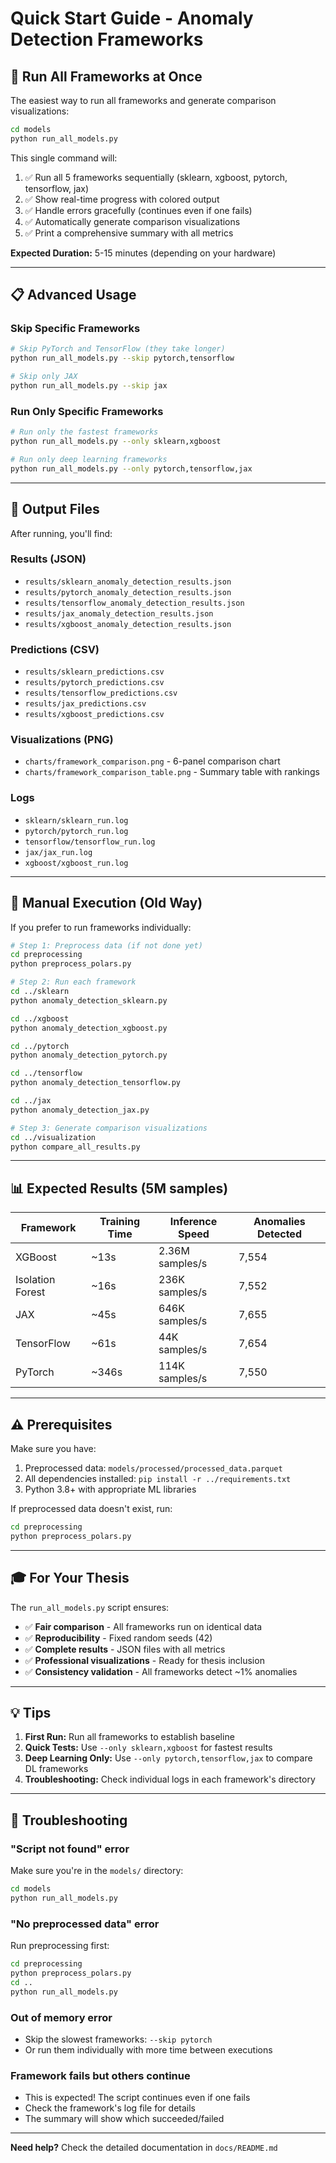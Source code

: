 # Quick Start Guide - Anomaly Detection Frameworks

## 🚀 Run All Frameworks at Once

The easiest way to run all frameworks and generate comparison visualizations:

```bash
cd models
python run_all_models.py
```

This single command will:
1. ✅ Run all 5 frameworks sequentially (sklearn, xgboost, pytorch, tensorflow, jax)
2. ✅ Show real-time progress with colored output
3. ✅ Handle errors gracefully (continues even if one fails)
4. ✅ Automatically generate comparison visualizations
5. ✅ Print a comprehensive summary with all metrics

**Expected Duration:** 5-15 minutes (depending on your hardware)

---

## 📋 Advanced Usage

### Skip Specific Frameworks
```bash
# Skip PyTorch and TensorFlow (they take longer)
python run_all_models.py --skip pytorch,tensorflow

# Skip only JAX
python run_all_models.py --skip jax
```

### Run Only Specific Frameworks
```bash
# Run only the fastest frameworks
python run_all_models.py --only sklearn,xgboost

# Run only deep learning frameworks
python run_all_models.py --only pytorch,tensorflow,jax
```

---

## 📂 Output Files

After running, you'll find:

### Results (JSON)
- `results/sklearn_anomaly_detection_results.json`
- `results/pytorch_anomaly_detection_results.json`
- `results/tensorflow_anomaly_detection_results.json`
- `results/jax_anomaly_detection_results.json`
- `results/xgboost_anomaly_detection_results.json`

### Predictions (CSV)
- `results/sklearn_predictions.csv`
- `results/pytorch_predictions.csv`
- `results/tensorflow_predictions.csv`
- `results/jax_predictions.csv`
- `results/xgboost_predictions.csv`

### Visualizations (PNG)
- `charts/framework_comparison.png` - 6-panel comparison chart
- `charts/framework_comparison_table.png` - Summary table with rankings

### Logs
- `sklearn/sklearn_run.log`
- `pytorch/pytorch_run.log`
- `tensorflow/tensorflow_run.log`
- `jax/jax_run.log`
- `xgboost/xgboost_run.log`

---

## 🔧 Manual Execution (Old Way)

If you prefer to run frameworks individually:

```bash
# Step 1: Preprocess data (if not done yet)
cd preprocessing
python preprocess_polars.py

# Step 2: Run each framework
cd ../sklearn
python anomaly_detection_sklearn.py

cd ../xgboost
python anomaly_detection_xgboost.py

cd ../pytorch
python anomaly_detection_pytorch.py

cd ../tensorflow
python anomaly_detection_tensorflow.py

cd ../jax
python anomaly_detection_jax.py

# Step 3: Generate comparison visualizations
cd ../visualization
python compare_all_results.py
```

---

## 📊 Expected Results (5M samples)

| Framework | Training Time | Inference Speed | Anomalies Detected |
|-----------|---------------|-----------------|-------------------|
| XGBoost | ~13s | 2.36M samples/s | 7,554 |
| Isolation Forest | ~16s | 236K samples/s | 7,552 |
| JAX | ~45s | 646K samples/s | 7,655 |
| TensorFlow | ~61s | 44K samples/s | 7,654 |
| PyTorch | ~346s | 114K samples/s | 7,550 |

---

## ⚠️ Prerequisites

Make sure you have:
1. Preprocessed data: `models/processed/processed_data.parquet`
2. All dependencies installed: `pip install -r ../requirements.txt`
3. Python 3.8+ with appropriate ML libraries

If preprocessed data doesn't exist, run:
```bash
cd preprocessing
python preprocess_polars.py
```

---

## 🎓 For Your Thesis

The `run_all_models.py` script ensures:
- ✅ **Fair comparison** - All frameworks run on identical data
- ✅ **Reproducibility** - Fixed random seeds (42)
- ✅ **Complete results** - JSON files with all metrics
- ✅ **Professional visualizations** - Ready for thesis inclusion
- ✅ **Consistency validation** - All frameworks detect ~1% anomalies

---

## 💡 Tips

1. **First Run:** Run all frameworks to establish baseline
2. **Quick Tests:** Use `--only sklearn,xgboost` for fastest results
3. **Deep Learning Only:** Use `--only pytorch,tensorflow,jax` to compare DL frameworks
4. **Troubleshooting:** Check individual logs in each framework's directory

---

## 🐛 Troubleshooting

### "Script not found" error
Make sure you're in the `models/` directory:
```bash
cd models
python run_all_models.py
```

### "No preprocessed data" error
Run preprocessing first:
```bash
cd preprocessing
python preprocess_polars.py
cd ..
python run_all_models.py
```

### Out of memory error
- Skip the slowest frameworks: `--skip pytorch`
- Or run them individually with more time between executions

### Framework fails but others continue
- This is expected! The script continues even if one fails
- Check the framework's log file for details
- The summary will show which succeeded/failed

---

**Need help?** Check the detailed documentation in `docs/README.md`






